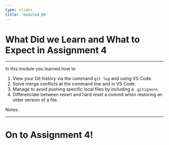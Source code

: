 ```yaml
---
type: slides
title: 'module4_06'
---
```



# What Did we Learn and What to Expect in Assignment 4

---

In this module you learned how to

1. View your Git history via the command `git log` and using VS Code.
2. Solve merge conflicts at the command line and in VS Code.
3. Manage to avoid pushing specific local files by including a `.gitignore`.
4. Differenciate between revert and hard reset a commit when restoring an older version of a file.

Notes:

---

# On to Assignment 4!